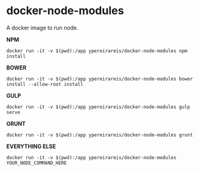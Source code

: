 # docker-node-modules

A docker image to run node.

**NPM**

`docker run -it -v $(pwd):/app ypereirareis/docker-node-modules npm install`

**BOWER**

`docker run -it -v $(pwd):/app ypereirareis/docker-node-modules bower install --allow-root install`

**GULP**

`docker run -it -v $(pwd):/app ypereirareis/docker-node-modules gulp serve`

**GRUNT**

`docker run -it -v $(pwd):/app ypereirareis/docker-node-modules grunt`

**EVERYTHING ELSE**

`docker run -it -v $(pwd):/app ypereirareis/docker-node-modules YOUR_NODE_COMMAND_HERE`
